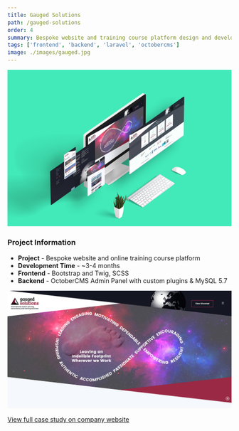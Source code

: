 ```yaml
---
title: Gauged Solutions
path: /gauged-solutions
order: 4
summary: Bespoke website and training course platform design and development for global safety training consultancy Gauged Solutions
tags: ['frontend', 'backend', 'laravel', 'octobercms']
image: ./images/gauged.jpg
---
```


![background](./images/gauged.jpg)

### Project Information

- **Project** - Bespoke website and online training course platform
- **Development Time** - ~3-4 months
- **Frontend** - Bootstrap and Twig, SCSS
- **Backend** - OctoberCMS Admin Panel with custom plugins & MySQL 5.7

![background](./images/gauged2.jpg)

[View full case study on company website](https://viacreative.co.uk/gauged-solutions)

